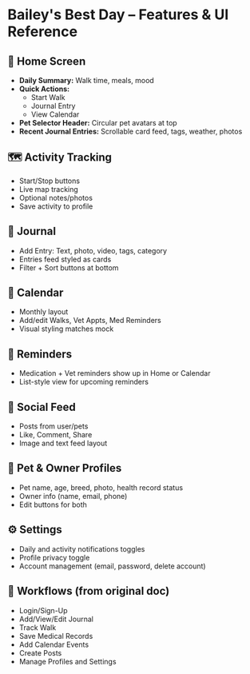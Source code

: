# Bailey's Best Day – Features & UI Reference

## 🌅 Home Screen
- **Daily Summary:** Walk time, meals, mood
- **Quick Actions:** 
  - Start Walk
  - Journal Entry
  - View Calendar
- **Pet Selector Header:** Circular pet avatars at top
- **Recent Journal Entries:** Scrollable card feed, tags, weather, photos

## 🗺️ Activity Tracking
- Start/Stop buttons
- Live map tracking
- Optional notes/photos
- Save activity to profile

## 📓 Journal
- Add Entry: Text, photo, video, tags, category
- Entries feed styled as cards
- Filter + Sort buttons at bottom

## 📅 Calendar
- Monthly layout
- Add/edit Walks, Vet Appts, Med Reminders
- Visual styling matches mock

## 📢 Reminders
- Medication + Vet reminders show up in Home or Calendar
- List-style view for upcoming reminders

## 🧬 Social Feed
- Posts from user/pets
- Like, Comment, Share
- Image and text feed layout

## 🐾 Pet & Owner Profiles
- Pet name, age, breed, photo, health record status
- Owner info (name, email, phone)
- Edit buttons for both

## ⚙️ Settings
- Daily and activity notifications toggles
- Profile privacy toggle
- Account management (email, password, delete account)

## 🔄 Workflows (from original doc)
- Login/Sign-Up
- Add/View/Edit Journal
- Track Walk
- Save Medical Records
- Add Calendar Events
- Create Posts
- Manage Profiles and Settings

